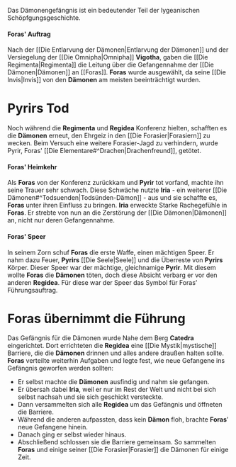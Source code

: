 Das Dämonengefängnis ist ein bedeutender Teil der lygeanischen Schöpfgungsgeschichte.
#### Foras' Auftrag
Nach der [[Die Entlarvung der Dämonen|Entlarvung der Dämonen]] und der Versiegelung der [[Die Omnipha|Omnipha]] **Vigotha**, gaben die [[Die Regimenta|Regimenta]] die Leitung über die Gefangennahme der [[Die Dämonen|Dämonen]] an [[Foras]]. **Foras** wurde ausgewählt, da seine [[Die Invis|Invis]] von den **Dämonen** am meisten beeinträchtigt wurden.
# Pyrirs Tod
Noch während die **Regimenta** und **Regidea** Konferenz hielten, schafften es die **Dämonen** erneut, den Ehrgeiz in den [[Die Forasier|Forasiern]] zu wecken. Beim Versuch eine weitere Forasier-Jagd zu verhindern, wurde Pyrir, Foras' [[Die Elementare#^Drachen|Drachenfreund]], getötet.
#### Foras' Heimkehr
Als **Foras** von der Konferenz zurückkam und **Pyrir** tot vorfand, machte ihn seine Trauer sehr schwach. Diese Schwäche nutzte **Iria** - ein weiterer [[Die Dämonen#^Todsuenden|Todsünden-Dämon]] - aus und sie schaffte es, **Foras** unter ihren Einfluss zu bringen. **Iria** erweckte Starke Rachegefühle in **Foras**. Er strebte von nun an die Zerstörung der [[Die Dämonen|Dämonen]] an, nicht nur deren Gefangennahme.
#### Foras' Speer
In seinem Zorn schuf **Foras** die erste Waffe, einen mächtigen Speer. Er nahm dazu Feuer, **Pyrirs** [[Die Seele|Seele]] und die Überreste von **Pyrirs** Körper. Dieser Speer war der mächtige, gleichnamige **Pyrir**. Mit diesem wollte **Foras** die **Dämonen** töten, doch diese Absicht verbarg er vor den anderen **Regidea**. Für diese war der Speer das Symbol für Foras’ Führungsauftrag.
# Foras übernimmt die Führung
Das Gefängnis für die Dämonen wurde Nahe dem Berg **Catedra** eingerichtet. Dort errichteten die **Regidea** eine [[Die Mystik|mystische]] Barriere, die die **Dämonen** drinnen und alles andere draußen halten sollte.
**Foras** verteilte weiterhin Aufgaben und legte fest, wie neue Gefangene ins Gefängnis geworfen werden sollten:
- Er selbst machte die **Dämonen** ausfindig und nahm sie gefangen.
- Er übersah dabei **Iria**, weil er nur im Rest der Welt und nicht bei sich selbst nachsah und sie sich geschickt versteckte.
- Dann versammelten sich alle **Regidea** um das Gefängnis und öffneten die Barriere.
- Während die anderen aufpassten, dass kein **Dämon** floh, brachte **Foras**’ neue Gefangene hinein.
- Danach ging er selbst wieder hinaus.
- Abschließend schlossen sie die Barriere gemeinsam.
So sammelten **Foras** und einige seiner [[Die Forasier|Forasier]] die Dämonen für einige Zeit.